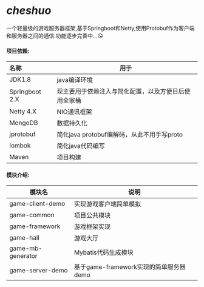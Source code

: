# *cheshuo*
一个轻量级的游戏服务器框架,基于Springboot和Netty,使用Protobuf作为客户端和服务器之间的通信.功能逐步完善中...😘



#### 项目依赖:

| 名称           | 用于                                                 |
| :------------- | ---------------------------------------------------- |
| JDK1.8         | java编译环境                                         |
| Springboot 2.X | 现主要用于依赖注入与简化配置，以及方便日后使用全家桶 |
| Netty 4.X      | NIO通讯框架                                          |
| MongoDB        | 数据持久化                                           |
| jprotobuf      | 简化java protobuf编解码，从此不用手写proto           |
| lombok         | 简化java代码编写                                     |
| Maven          | 项目构建                                             |



#### 模块介绍:

| 模块名            | 说明                               |
| ----------------- | ---------------------------------- |
| game-client-demo  | 实现游戏客户端简单模拟             |
| game-common       | 项目公共模块                       |
| game-framework    | 游戏框架实现                       |
| game-hall         | 游戏大厅               |
| game-mb-generator | Mybatis代码生成模块    |
| game-server-demo  | 基于game-framework实现的简单服务器demo |

